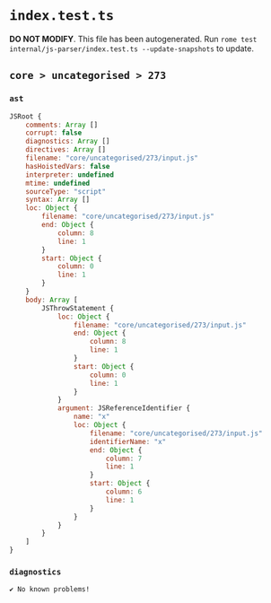 # `index.test.ts`

**DO NOT MODIFY**. This file has been autogenerated. Run `rome test internal/js-parser/index.test.ts --update-snapshots` to update.

## `core > uncategorised > 273`

### `ast`

```javascript
JSRoot {
	comments: Array []
	corrupt: false
	diagnostics: Array []
	directives: Array []
	filename: "core/uncategorised/273/input.js"
	hasHoistedVars: false
	interpreter: undefined
	mtime: undefined
	sourceType: "script"
	syntax: Array []
	loc: Object {
		filename: "core/uncategorised/273/input.js"
		end: Object {
			column: 8
			line: 1
		}
		start: Object {
			column: 0
			line: 1
		}
	}
	body: Array [
		JSThrowStatement {
			loc: Object {
				filename: "core/uncategorised/273/input.js"
				end: Object {
					column: 8
					line: 1
				}
				start: Object {
					column: 0
					line: 1
				}
			}
			argument: JSReferenceIdentifier {
				name: "x"
				loc: Object {
					filename: "core/uncategorised/273/input.js"
					identifierName: "x"
					end: Object {
						column: 7
						line: 1
					}
					start: Object {
						column: 6
						line: 1
					}
				}
			}
		}
	]
}
```

### `diagnostics`

```
✔ No known problems!

```
